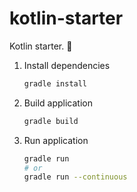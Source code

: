 # kotlin-starter

Kotlin starter. 💫

1. Install dependencies

   ```bash
   gradle install
   ```

2. Build application

   ```bash
   gradle build
   ```

3. Run application

   ```bash
   gradle run
   # or
   gradle run --continuous
   ```
